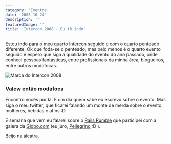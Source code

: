 ```yaml
---
category: 'Eventos'
date: '2008-10-24'
description: ''
featuredImage: ''
title: 'Intercon 2008 - Eu tô indo'
---
```


Estou indo para o meu quarto [Intercon](http://imasters.uol.com.br/intercon/2008/) seguido e com o quarto penteado diferente. Ok que foda-se o penteado, mas pelo menos é o quarto evento seguido e espero que siga a qualidade do evento do ano passado, onde conheci pessoas fantásticas, entre profissionais da minha área, blogueiros, entre outros modafocas.

![Marca do Intercon 2008](/assets/images/posts/marca-intercon.png)

### Valew então modafoca

Encontro vocês por lá. E um dia quem sabe eu escrevo sobre o evento. Mas siga o meu twitter, que ficarei falando um monte de merda sobre o evento, mulheres, bebidas e afins :D

E semana que vem eu falarei sobre o [Rails Rumble](http://railsrumble.com/) que participei com a galera da [Globo.com](http://www.globo.com) (eu juro, [Pellegrino](http://www.vp.blog.br/) :D ).

Beijo na alcatra.
